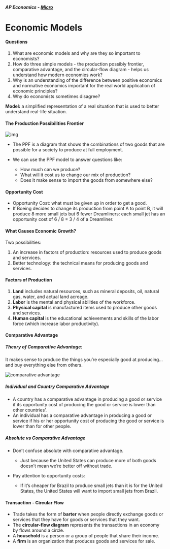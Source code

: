 ##### AP Economics - [Micro](https://maxshalom.com/ap-econ/#microeconomics)

# Economic Models

#### Questions

1. What are economic models and why are they so important to economists?
2. How do three simple models - the production possibly frontier, comparative advantage, and the circular-flow diagram - helps us understand how modern economies work?
3. Why is an understanding of the difference between positive economics and normative economics important for the real world application of economic principles?
4. Why do economists sometimes disagree?

**Model:** a simplified representation of a real situation that is used to better understand real-life situation.



#### The Production Possibilities Frontier



![img](https://s3-eu-west-1.amazonaws.com/tutor2u-media/subjects/economics/ppf_opportunity_cost.png?mtime=20150313144658)



* The PPF is a diagram that shows the combinations of two goods that are possible for a society to produce at full employment.


* We can use the PPF model to answer questions like:
  * How much can we produce?
  * What will it cost us to change our mix of production?
  * Does it make sense to import the goods from somewhere else?


#### Opportunity Cost

* Opportunity Cost: what must be given up in order to get a good.
* If Boeing decides to change its production from point A to point B, it will produce 8 more small jets but 6 fewer Dreamliners: each small jet has an opportunity cost of 6 / 8 = 3 / 4 of a Dreamliner.


#### What Causes Economic Growth?

Two possibilities:

1. An increase in factors of production: resources used to produce goods and services.
2. Better technology: the technical means for producing goods and services.

#### Factors of Production

1. **Land** includes natural resources, such as mineral deposits, oil, natural gas, water, and actual land acreage.
2. **Labor** is the mental and physical abilities of the workforce.
3. **Physical capital** is manufactured items used to produce other goods and services.
4. **Human capital** is the educational achievements and skills of the labor force (which increase labor productivity).


#### Comparative Advantage

##### Theory of Comparative Advantage:

It makes sense to produce the things you’re especially good at producing… and buy everything else from others.

![comparative advantage](https://image.slidesharecdn.com/kw2ch02final-140121101522-phpapp02/95/krugman-ch-2-ppt-12-638.jpg?cb=1390299397)

##### Individual and Country Comparative Advantage

* A country has a comparative advantage in producing a good or service if its opportunity cost of producing the good or service is lower than other countries’. 
* An individual has a comparative advantage in producing a good or service if his or her opportunity cost of producing the good or service is lower than for other people.

##### Absolute vs Comparative Advantage

* Don’t confuse absolute with comparative advantage.

  * Just because the United States can produce more of both goods doesn’t mean we’re better off without trade. 

* Pay attention to opportunity costs:

  * If it’s cheaper for Brazil to produce small jets than it is for the United States, the United States will want to import small jets from Brazil.


#### Transaction - Circular Flow

* Trade takes the form of **barter** when people directly exchange goods or services that they have for goods or services that they want.
* The **circular-flow diagram** represents the transactions in an economy by flows around a circle.
* A **household** is a person or a group of people that share their income.
* A **firm** is an organization that produces goods and services for sale.

